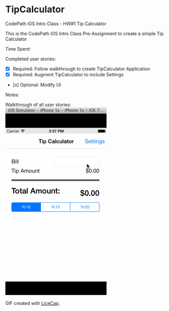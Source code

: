 # TipCalculator
CodePath iOS Intro Class - HW#1 Tip Calculator

This is the CodePath iOS Intro Class Pre-Assignment to create a simple Tip Calculator

Time Spent:

Completed user stories:
 * [x] Required: Follow walkthrough to create TipCalculator Application
 * [x] Required: Augment TipCalculator to include Settings
 * [o] Optional: Modify UI

Notes:

Walkthrough of all user stories:
![Video Walkthrough](anim_tip_calculator.gif)

GIF created with [LiceCap](http://www.cockos.com/licecap/).
